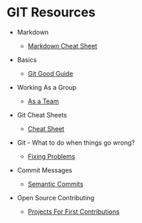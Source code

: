 # GIT Resources

* Markdown

  * [Markdown Cheat Sheet](https://github.com/adam-p/markdown-here/wiki/Markdown-Cheatsheet)

* Basics

  * [Git Good Guide](https://github.com/Rasbandit/Git-Good-Guide)

* Working As a Group

  * [As a Team](https://gist.github.com/Chaser324/ce0505fbed06b947d962)

* Git Cheat Sheets

  * [Cheat Sheet](https://www.git-tower.com/blog/git-cheat-sheet/)

* Git - What to do when things go wrong?

  * [Fixing Problems](https://github.com/k88hudson/git-flight-rules)

* Commit Messages

  * [Semantic Commits](https://seesparkbox.com/foundry/semantic_commit_messages)

* Open Source Contributing

  * [Projects For First Contributions](https://github.com/showcases/great-for-new-contributors)
